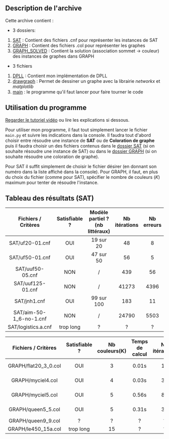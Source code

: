 ## Description de l'archive
Cette archive contient :

- 3 dossiers:
 1. [SAT](src/SAT) : Contient des fichiers .cnf pour représenter les instances de SAT
 2. [GRAPH](src/GRAPH) : Contient des fichiers .col pour représenter les graphes
 3. [GRAPH_SOLVED](src/GRAPH_SOLVED) : Contient la solution (association sommet -> couleur) des instances de graphes dans GRAPH
- 3 fichiers
 1. [DPLL](src/DPLL.py) : Contient mon implémentation de DPLL
 2. [drawgraph](src/drawgraph.py) : Permet de dessiner un graphe avec la librairie *networkx* et *matplotlib*
 3. [main](src/main.py) : le programme qu'il faut lancer pour faire tourner le code


## Utilisation du programme

[Regarder le tutoriel vidéo](https://youtu.be/aEVPTrXO2P0) ou lire les explications si dessous. 

Pour utiliser mon programme, il faut tout simplement lancer le fichier `main.py` et suivre les indications dans la console. Il faudra tout d'abord choisir entre résoudre une instance de **SAT** ou de **Coloration de graphe** puis il faudra choisir un des fichiers contenus dans le [dossier SAT](src/SAT) (si on souhaite résoudre une instance de SAT) ou dans le [dossier GRAPH](src/GRAPH) (si on souhaite résoudre une coloration de graphe). 

Pour SAT il suffit simplement de choisir le fichier désirer (en donnant son numéro dans la liste affiché dans la console). 
Pour GRAPH, il faut, en plus du choix du fichier (comme pour SAT), spécifier le nombre de couleurs (*K*) maximum pour tenter de résoudre l'instance.



## Tableau des résultats (SAT)

|   Fichiers / Critères   | Satisfiable ? | Modèle partiel ?  (nb littéraux) | Nb itérations | Nb erreurs | Nb C.U propagées | Temps de calcul |
|:-----------------------:|:-------------:|:--------------------------------:|:-------------:|:----------:|:----------------:|:---------------:|
|     SAT/uf20-01.cnf     |      OUI      |             19 sur 20            |       48      |      8     |        61        |      0.01s      |
|     SAT/uf50-01.cnf     |      OUI      |             47 sur 50            |       56      |      5     |        112       |      0.05s      |
|     SAT/uuf50-05.cnf    |      NON      |                 /                |      439      |     56     |       1018       |      0.57s      |
|    SAT/uuf125-01.cnf    |      NON      |                 /                |     41273     |    4396    |      128757      |     149.18s     |
|       SAT/jnh1.cnf      |      OUI      |            99 sur 100            |      183      |     11     |        393       |      2.61s      |
| SAT/aim-50-1_6-no-1.cnf |      NON      |                 /                |     24790     |    5503    |       17021      |      8.32s      |
|   SAT/logistics.a.cnf   |   trop long   |                 ?                |       ?       |      ?     |         ?        |        ?        |



|  Fichiers / Critères | Satisfiable ? | Nb couleurs(K) | Temps de calcul | Nb itérations |          Image de le coloration          |
|:--------------------:|:-------------:|:--------------:|:---------------:|:-------------:|:----------------------------------------:|
| GRAPH/flat20_3_0.col |      OUI      |        3       |      0.01s      |       15      | [Voir image](src/img_coloration/flat20_3_0.png) |
|   GRAPH/myciel4.col  |      OUI      |        4       |      0.03s      |       36      |   [Voir image](src/img_coloration/myciel4.png)  |
|   GRAPH/myciel5.col  |      OUI      |        5       |      0.56s      |       83      |   [Voir image](src/img_coloration/myciel5.png)  |
|  GRAPH/queen5_5.col  |      OUI      |        5       |      0.31s      |       32      |  [Voir image](src/img_coloration/queen5_5.png)  |
|  GRAPH/queen9_9.col  |       ?       |        ?       |        ?        |       ?       |                     /                    |
|  GRAPH/le450_15a.col |   trop long   |       15       |        ?        |       ?       |                     /                    |
